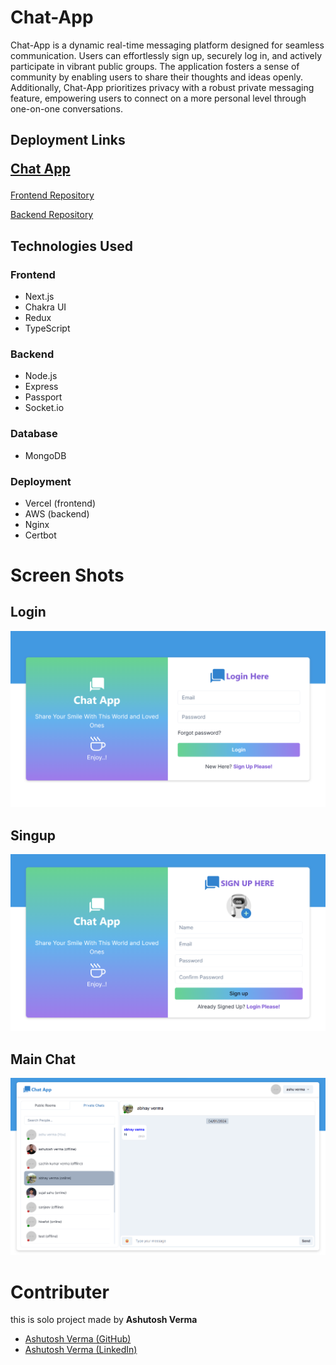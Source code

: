 # Chat-App

Chat-App is a dynamic real-time messaging platform designed for seamless communication. Users can effortlessly sign up, securely log in, and actively participate in vibrant public groups. The application fosters a sense of community by enabling users to share their thoughts and ideas openly. Additionally, Chat-App prioritizes privacy with a robust private messaging feature, empowering users to connect on a more personal level through one-on-one conversations.

## Deployment Links

<p style="font-size: 1.5em; font-weight:700">
<a href="https://own-chat-app.vercel.app/">Chat App</a>
</p>

[Frontend Repository](https://github.com/1ashutoshverma/chat-app-frontend)

[Backend Repository](https://github.com/1ashutoshverma/chat-app-backend)

## Technologies Used

### Frontend

- Next.js
- Chakra UI
- Redux
- TypeScript

### Backend

- Node.js
- Express
- Passport
- Socket.io

### Database

- MongoDB

### Deployment

- Vercel (frontend)
- AWS (backend)
- Nginx
- Certbot

# Screen Shots

## Login

<img src="./public/login.png"/>

## Singup

<img src="./public/signup.png"/>

## Main Chat

<img src="./public/main.png"/>

# Contributer

this is solo project made by <b>Ashutosh Verma</b>

- [Ashutosh Verma (GitHub)](https://github.com/1ashutoshverma)
- [Ashutosh Verma (LinkedIn)](https://www.linkedin.com/in/1ashutoshverma/)
